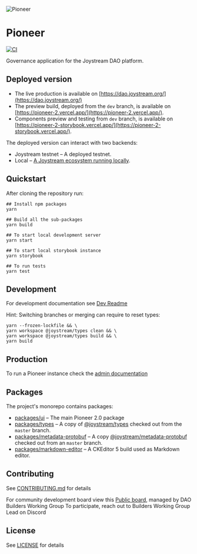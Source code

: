 ![Pioneer](https://user-images.githubusercontent.com/247363/116713796-699da780-a9d5-11eb-82b1-a42bccd642d7.png)


# Pioneer

[![CI](https://github.com/Joystream/pioneer/actions/workflows/CI.yml/badge.svg)](https://github.com/Joystream/pioneer/actions/workflows/CI.yml)

Governance application for the Joystream DAO platform.

## Deployed version

- The live production is available on [https://dao.joystream.org/](https://dao.joystream.org/)
- The preview build, deployed from the `dev` branch, is available on [https://pioneer-2.vercel.app/](https://pioneer-2.vercel.app/).
- Components preview and testing from `dev` branch, is available on [https://pioneer-2-storybook.vercel.app/](https://pioneer-2-storybook.vercel.app/).

The deployed version can interact with two backends:

- Joystream testnet – A deployed testnet.
- Local – [A Joystream ecosystem running locally](docs/testenv.md).

## Quickstart

After cloning the repository run:

```shell
## Install npm packages
yarn

## Build all the sub-packages
yarn build

## To start local development server
yarn start

## To start local storybook instance
yarn storybook

## To run tests
yarn test
```

## Development

For development documentation see [Dev Readme](docs/README.md)

Hint: Switching branches or merging can require to reset types:
```
yarn --frozen-lockfile && \
yarn workspace @joystream/types clean && \
yarn workspace @joystream/types build && \
yarn build
```

## Production

To run a Pioneer instance check the [admin documentation](docs/admin.md)

## Packages

The project's monorepo contains packages:

- [packages/ui](packages/ui) – The main Pioneer 2.0 package
- [packages/types](packages/types) – A copy of [@joystream/types](https://github.com/Joystream/joystream/tree/master/types) checked out from the `master` branch.
- [packages/metadata-protobuf](packages/metadata-protobuf) – A copy [@joystream/metadata-protobuf](https://github.com/Joystream/joystream/tree/master/metadata-protobuf) checked out from an `master` branch.
- [packages/markdown-editor](packages/markdown-editor) – A CKEditor 5 build used as Markdown editor.

## Contributing

See [CONTRIBUTING.md](CONTRIBUTING.md) for details

For community development board view this [Public board](https://github.com/orgs/Joystream/projects/55), managed by DAO Builders Working Group
To participate, reach out to Builders Working Group Lead on Discord


## License

See [LICENSE](LICENSE) for details
